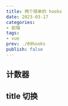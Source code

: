 ```yaml
---
title: 两个简单的 hooks 
date: 2023-03-17
categories:
- 前端
tags:
- vue
prev: ./09hooks
publish: false
---
```


## 计数器

## title 切换

